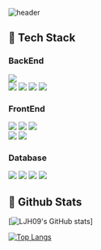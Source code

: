 ![header](https://capsule-render.vercel.app/api?type=waving&color=gradient&height=300&section=header&text=Welcome%20%F0%9F%A4%97&fontSize=70)


## 🧱 Tech Stack

### BackEnd
<div>
 <img src="https://img.shields.io/badge/java-FFA500.svg?style=for-the-badge&logo=java&logoColor=61DAFB" />
</div>
<div>
 <img src="https://img.shields.io/badge/sprint-00FF7F .svg?style=for-the-badge&logo=spring&logoColor=fff " />
 <img src="https://img.shields.io/badge/spring security-00FF7F .svg?style=for-the-badge&logo=springsecurity&logoColor=fff " />
 <img src="https://img.shields.io/badge/spring boot-00FF7F .svg?style=for-the-badge&logo=springboot&logoColor=fff " />
 <img src="https://img.shields.io/badge/spring data-00FF7F .svg?style=for-the-badge&logo=&logoColor=fff " />
</div>

### FrontEnd
<div>
 <img src="https://img.shields.io/badge/javascript-F7DF1E.svg?style=for-the-badge&logo=javascript&logoColor=fff" />
 <img src="https://img.shields.io/badge/html5-E34F26.svg?style=for-the-badge&logo=html5&logoColor=white" />
 <img src="https://img.shields.io/badge/css3-264de4.svg?style=for-the-badge&logo=css&logoColor=fff" />
</div>

<div>
 <img src="https://img.shields.io/badge/react-61dbfb.svg?style=for-the-badge&logo=react&logoColor=white" />
 <img src="https://img.shields.io/badge/vue-42b883.svg?style=for-the-badge&logo=vue.js&logoColor=white" />
</div>

### Database
<div>
 <img src="https://img.shields.io/badge/mysql-00758f.svg?style=for-the-badge&logo=mysql&logoColor=white" />
 <img src="https://img.shields.io/badge/mariadb-1F305F.svg?style=for-the-badge&logo=mariadb&logoColor=white" />
 <img src="https://img.shields.io/badge/oracle-C74634.svg?style=for-the-badge&logo=oracle&logoColor=white" />
 <img src="https://img.shields.io/badge/mssql-00A4EF.svg?style=for-the-badge&logo=mssql&logoColor=white" />
</div>

## 🤔 Github Stats
[![LJH09's GitHub stats](https://github-readme-stats-teal-delta.vercel.app/api?username=dlwlsgur0909&count_private=true&show_icons=true&theme=dracula)]

[![Top Langs](https://github-readme-stats-teal-delta.vercel.app/api/top-langs/?username=dlwlsgur0909&size_weight=0.5&count_weight=0.5)](https://github.com/anuraghazra/github-readme-stats)
  
